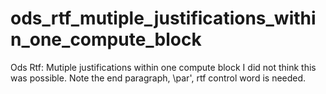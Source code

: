 # ods_rtf_mutiple_justifications_within_one_compute_block
 Ods Rtf: Mutiple justifications within one compute block  I did not think this was possible. Note the end paragraph, \par', rtf control word is needed.
